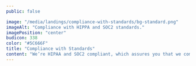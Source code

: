 ```yaml
---
public: false

image: "/media/landings/compliance-with-standards/bg-standard.png"
imageAlt: "Compliance with HIPPA and SOC2 standards."
imagePosition: "center"
budicon: 338
color: "#5C666F"
title: "Compliance with Standards"
content: "We’re HIPAA and SOC2 compliant, which assures you that we comply with all best practices of identity management. Additionally, if you require an extra layer of security you can turn on advanced policies like multifactor authentication, password policies, brute force protection and much more with just one click!."
---
```


